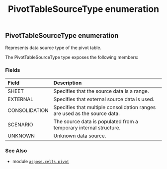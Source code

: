 ﻿---
title: PivotTableSourceType enumeration
second_title: Aspose.Cells for Python via .NET API References
description: 
type: docs
weight: 420
url: /aspose.cells.pivot/pivottablesourcetype/
is_root: false
---

## PivotTableSourceType enumeration

Represents data source type of the pivot table.



The PivotTableSourceType type exposes the following members:

### Fields
| Field | Description |
| :- | :- |
| SHEET | Specifies that the source data is a range. |
| EXTERNAL | Specifies that external source data is used. |
| CONSOLIDATION | Specifies that multiple consolidation ranges are used as the source data. |
| SCENARIO | The source data is populated from a temporary internal structure. |
| UNKNOWN | Unknown data source. |



### See Also
* module [`aspose.cells.pivot`](..)
